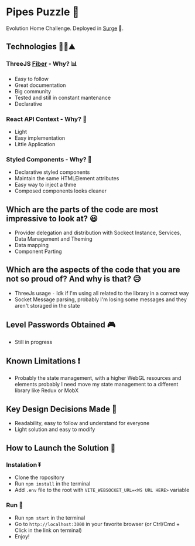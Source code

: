 # Pipes Puzzle 🧪
Evolution Home Challenge. Deployed in [Surge](http://odme-pipes-puzzle.surge.sh) 🛫.

## Technologies 🧑‍💻⛰️

### ThreeJS [Fiber](https://docs.pmnd.rs/react-three-fiber/) - Why? 📊

- Easy to follow
- Great documentation
- Big community
- Tested and still in constant mantenance
- Declarative

### React API Context - Why? 💾

- Light
- Easy implementation
- Little Application

### Styled Components - Why? 💅

- Declarative styled components
- Maintain the same HTMLElement attributes
- Easy way to inject a thme
- Composed components looks cleaner


## Which are the parts of the code are most impressive to look at? 😃

- Provider delegation and distribution with Sockect Instance, Services, Data Management and Theming
- Data mapping
- Component Parting


## Which are the aspects of the code that you are not so proud of? And why is that? 😥

- ThreeJs usage `-` Idk if I'm using all related to the library in a correct way
- Socket Message parsing, probably I'm losing some messages and they aren't storaged in the state


## Level Passwords Obtained 🎮

- Still in progress

## Known Limitations ❗

- Probably the state management, with a higher WebGL resources and elements probably I need move my state management to a different library like Redux or MobX

## Key Design Decisions Made 🔑

- Readability, easy to follow and understand for everyone
- Light solution and easy to modify

## How to Launch the Solution 🚀

### Instalation ⏬

- Clone the ropository
- Run `npm install` in the terminal
- Add `.env` file to the root with `VITE_WEBSOCKET_URL=<WS URL HERE>` variable


### Run 🏃

- Run `npm start` in the terminal
- Go to `http://localhost:3000` in your favorite browser (or Ctrl/Cmd + Click in the link on terminal)
- Enjoy!
